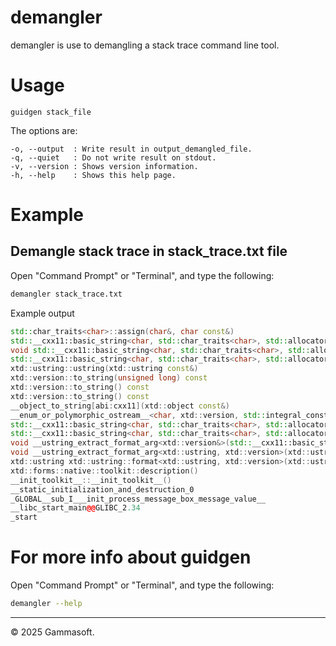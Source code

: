 # demangler

demangler is use to demangling a stack trace command line tool.

# Usage

```
guidgen stack_file
```

The options are:

```
-o, --output  : Write result in output_demangled_file.
-q, --quiet   : Do not write result on stdout.
-v, --version : Shows version information.
-h, --help    : Shows this help page.
```

# Example

## Demangle stack trace in stack_trace.txt file

Open "Command Prompt" or "Terminal", and type the following:

```bash
demangler stack_trace.txt
```

Example output

```cpp
std::char_traits<char>::assign(char&, char const&)
std::__cxx11::basic_string<char, std::char_traits<char>, std::allocator<char>>::_S_copy(char*, char const*, unsigned long)
void std::__cxx11::basic_string<char, std::char_traits<char>, std::allocator<char>>::_M_construct<true>(char const*, unsigned long)
std::__cxx11::basic_string<char, std::char_traits<char>, std::allocator<char>>::basic_string(std::__cxx11::basic_string<char, std::char_traits<char>, std::allocator<char>> const&)
xtd::ustring::ustring(xtd::ustring const&)
xtd::version::to_string(unsigned long) const
xtd::version::to_string() const
xtd::version::to_string() const
__object_to_string[abi:cxx11](xtd::object const&)
__enum_or_polymorphic_ostream__<char, xtd::version, std::integral_constant<bool, true>>::to_stream(std::ostream&, xtd::version const&)
std::__cxx11::basic_string<char, std::char_traits<char>, std::allocator<char>> __format_stringer_to_std_string<xtd::version>(xtd::version const&)
std::__cxx11::basic_string<char, std::char_traits<char>, std::allocator<char>> __format_stringer<char, xtd::version&>(xtd::version&)
void __ustring_extract_format_arg<xtd::version&>(std::__cxx11::basic_string<char, std::char_traits<char>, std::allocator<char>>&, unsigned long&, std::vector<__format_information<char>, std::allocator<__format_information<char>>>&, xtd::version&)
void __ustring_extract_format_arg<xtd::ustring, xtd::version>(xtd::ustring&, std::vector<__format_information<char>, std::allocator<__format_information<char>>>&, xtd::ustring&&, xtd::version&&)
xtd::ustring xtd::ustring::format<xtd::ustring, xtd::version>(xtd::ustring const&, xtd::ustring&&, xtd::version&&)
xtd::forms::native::toolkit::description()
__init_toolkit__::__init_toolkit__()
__static_initialization_and_destruction_0
_GLOBAL__sub_I___init_process_message_box_message_value__
__libc_start_main@@GLIBC_2.34
_start
```

# For more info about guidgen

Open "Command Prompt" or "Terminal", and type the following:

```bash
demangler --help
```

______________________________________________________________________________________________

© 2025 Gammasoft.

